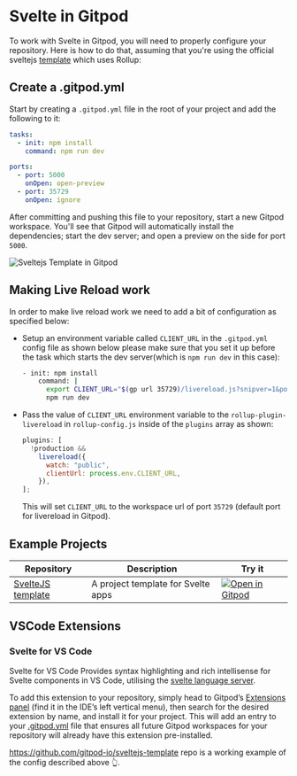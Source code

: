 # Svelte in Gitpod

To work with Svelte in Gitpod, you will need to properly configure your repository. Here is how to do that, assuming that you're using the official sveltejs [template](https://github.com/sveltejs/template) which uses Rollup:

## Create a .gitpod.yml

Start by creating a `.gitpod.yml` file in the root of your project and add the following to it:

```yml
tasks:
  - init: npm install
    command: npm run dev

ports:
  - port: 5000
    onOpen: open-preview
  - port: 35729
    onOpen: ignore
```

After committing and pushing this file to your repository, start a new Gitpod workspace. You'll see that Gitpod will automatically install the dependencies; start the dev server; and open a preview on the side for port `5000`.

![Sveltejs Template in Gitpod](.../../../static/images/docs/svelte-template-in-gitpod.png)

## Making Live Reload work

In order to make live reload work we need to add a bit of configuration as specified below:

- Setup an environment variable called `CLIENT_URL` in the `.gitpod.yml` config file as shown below please make sure that you set it up before the task which starts the dev server(which is `npm run dev` in this case):

  ```bash
  - init: npm install
      command: |
        export CLIENT_URL="$(gp url 35729)/livereload.js?snipver=1&port=443"
        npm run dev
  ```

- Pass the value of `CLIENT_URL` environment variable to the `rollup-plugin-livereload` in `rollup-config.js` inside of the `plugins` array as shown:
  ```js
  plugins: [
    !production &&
      livereload({
        watch: "public",
        clientUrl: process.env.CLIENT_URL,
      }),
  ];
  ```
  This will set `CLIENT_URL` to the workspace url of port `35729` (default port for livereload in Gitpod).

## Example Projects

| Repository                                                          | Description                        | Try it                                                                                                                              |
| ------------------------------------------------------------------- | ---------------------------------- | ----------------------------------------------------------------------------------------------------------------------------------- |
| [SvelteJS template](https://github.com/gitpod-io/sveltejs-template) | A project template for Svelte apps | [![Open in Gitpod](https://gitpod.io/button/open-in-gitpod.svg)](https://gitpod.io/#https://github.com/gitpod-io/sveltejs-template) |

## VSCode Extensions

### Svelte for VS Code

Svelte for VS Code Provides syntax highlighting and rich intellisense for Svelte components in VS Code, utilising the [svelte language server](https://github.com/sveltejs/language-tools/tree/master/packages/language-server).

To add this extension to your repository, simply head to Gitpod’s [Extensions panel](https://www.gitpod.io/docs/vscode-extensions/) (find it in the IDE’s left vertical menu), then search for the desired extension by name, and install it for your project. This will add an entry to your [.gitpod.yml](https://www.gitpod.io/docs/config-gitpod-file/) file that ensures all future Gitpod workspaces for your repository will already have this extension pre-installed.

https://github.com/gitpod-io/sveltejs-template repo is a working example of the config described above <span aria-hidden="true">👆</span>.
